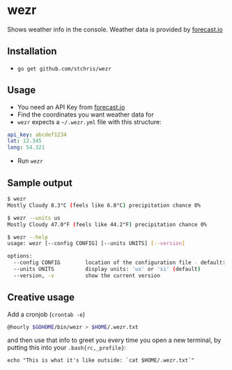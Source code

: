 # wezr
Shows weather info in the console. Weather data is provided by [forecast.io](https://forecast.io)

## Installation

* `go get github.com/stchris/wezr`


## Usage

* You need an API Key from [forecast.io](https://developer.forecast.io/)
* Find the coordinates you want weather data for
* `wezr` expects a `~/.wezr.yml` file with this structure:

```yaml
api_key: abcdef1234
lat: 12.345
long: 54.321
```
  
* Run `wezr`

## Sample output

```bash
$ wezr
Mostly Cloudy 8.3°C (feels like 6.8°C) precipitation chance 0%

$ wezr --units us
Mostly Cloudy 47.0°F (feels like 44.2°F) precipitation chance 0%

$ wezr --help
usage: wezr [--config CONFIG] [--units UNITS] [--version] 

options:
  --config CONFIG        location of the configuration file - default: ~/.wezr.yml
  --units UNITS          display units: 'us' or 'si' (default)
  --version, -v          show the current version
```

## Creative usage

Add a cronjob (`crontab -e`) 

```bash
@hourly $GOHOME/bin/wezr > $HOME/.wezr.txt
```

and then use that info to greet you every time you open a new terminal, by putting this into your `.bash{rc,_profile}`:

```
echo "This is what it's like outside: `cat $HOME/.wezr.txt`"
```
